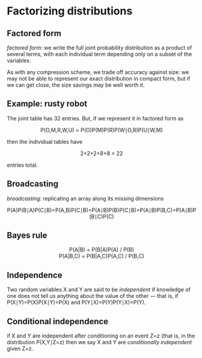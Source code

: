 # Factorizing distributions

## Factored form

*factored form*: we write the full joint probability distribution as a product of several terms, with each individual term depending only on a subset of the variables.

As with any compression scheme, we trade off accuracy against size: we may not be able to represent our exact distribution in compact form, but if we can get close, the size savings may be well worth it.

## Example: rusty robot

The joint table has 32 entries. But, if we represent it in factored form as

<center>P(O,M,R,W,U) = P(O)P(M)P(R)P(W∣O,R)P(U∣W,M)</center>

then the individual tables have

<center>2+2+2+8+8 = 22</center>

entries total.

## Broadcasting

*broadcasting*: replicating an array along its missing dimensions

<center>P(A)P(B∣A)P(C∣B)=P(A,B)P(C∣B)=P(A∣B)P(B)P(C∣B)=P(A∣B)P(B,C)=P(A∣B)P(B∣C)P(C)</center>

## Bayes rule

<center>P(A|B) = P(B|A)P(A) / P(B)</center>

<center>P(A|B,C) = P(B|A,C)P(A,C) / P(B,C)</center>

## Independence

Two random variables X and Y are said to be *independent* if knowledge of one does not tell us anything about the value of the other — that is, if P(X∣Y)=P(X)P(X∣Y)=P(X) and P(Y∣X)=P(Y)P(Y∣X)=P(Y).

## Conditional independence

if X and Y are independent after conditioning on an event Z=z (that is, in the distribution P(X,Y∣Z=z) then we say X and Y are *conditionally independent* given Z=z.
